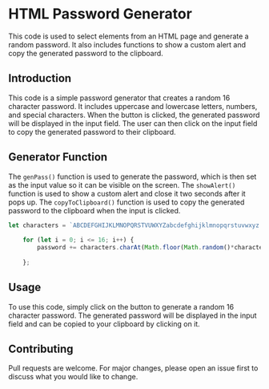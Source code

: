 # HTML Password Generator
This code is used to select elements from an HTML page and generate a random password. It also includes functions to show a custom alert and copy the generated password to the clipboard. 
## Introduction
This code is a simple password generator that creates a random 16 character password. It includes uppercase and lowercase letters, numbers, and special characters. When the button is clicked, the generated password will be displayed in the input field. The user can then click on the input field to copy the generated password to their clipboard. 

## Generator Function
The `genPass()` function is used to generate the password, which is then set as the input value so it can be visible on the screen. The `showAlert()` function is used to show a custom alert and close it two seconds after it pops up. The `copyToClipboard()` function is used to copy the generated password to the clipboard when the input is clicked. 

```javascript
let characters = `ABCDEFGHIJKLMNOPQRSTVUWXYZabcdefghijklmnopqrstuvwxyz!@#$%^&*()?`;
    
    for (let i = 0; i <= 16; i++) {
        password += characters.charAt(Math.floor(Math.random()*characters.length));
        
    };
```


## Usage
To use this code, simply click on the button to generate a random 16 character password. The generated password will be displayed in the input field and can be copied to your clipboard by clicking on it. 

## Contributing
Pull requests are welcome. For major changes, please open an issue first to discuss what you would like to change. 
